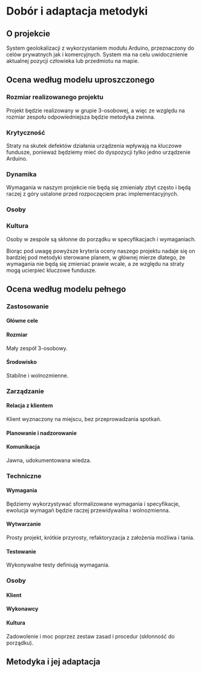 # Dobór i adaptacja metodyki

## O projekcie

System geolokalizacji z wykorzystaniem modułu Arduino, przeznaczony do celów prywatnych jak i komercyjnych. System ma na celu uwidocznienie aktualnej pozycji człowieka lub przedmiotu na mapie.

## Ocena według modelu uproszczonego

### Rozmiar realizowanego projektu

Projekt będzie realizowany w grupie 3-osobowej, a więc ze względu na rozmiar zespołu odpowiedniejsza będzie metodyka zwinna.

### Krytyczność

Straty na skutek defektów działania urządzenia wpływają na kluczowe fundusze, ponieważ będziemy mieć do dyspozycji tylko jedno urządzenie Arduino.

### Dynamika

Wymagania w naszym projekcie nie będą się zmieniały zbyt często i będą raczej z góry ustalone przed rozpoczęciem prac implementacyjnych.

### Osoby 


### Kultura

Osoby w zespole są skłonne do porządku w specyfikacjach i wymaganiach.



Biorąc pod uwagę powyższe kryteria oceny naszego projektu nadaje się on bardziej pod metodyki sterowane planem, w głównej mierze dlatego, że wymagania nie będą się zmieniać prawie wcale, a ze względu na straty mogą ucierpieć kluczowe fundusze. 

## Ocena według modelu pełnego

### Zastosowanie

#### Główne cele


#### Rozmiar
Mały zespół 3-osobowy.

####  Środowisko
Stabilne i wolnozmienne.

### Zarządzanie

#### Relacja z klientem
Klient wyznaczony na miejscu, bez przeprowadzania spotkań.

#### Planowanie i nadzorowanie

#### Komunikacja
Jawna, udokumentowana wiedza.

### Techniczne

#### Wymagania
Będziemy wykorzystywać sformalizowane wymagania i specyfikacje, ewolucja wymagań będzie raczej przewidywalna i wolnozmienna.

#### Wytwarzanie
Prosty projekt, krótkie przyrosty, refaktoryzacja z założenia możliwa i tania.

#### Testowanie
Wykonywalne testy definiują wymagania.

### Osoby

#### Klient

#### Wykonawcy 

#### Kultura
Zadowolenie i moc poprzez zestaw zasad i procedur (skłonność do porządku).

## Metodyka i jej adaptacja
<!--stackedit_data:
eyJoaXN0b3J5IjpbLTcxMjU1NDUwMSwyMTExOTE2NjcyLC0xND
Y0NTI0NjY1LC0xNTk0MDM0ODAwLDIyNTM5MjU2NiwxNzQzMDQ2
NjE2LC0zMTc4NjY4MSwtMTE2Nzc3NjQsLTE5MzY3ODkyNjYsOT
k5NDUxNCwtODY0MzgzNzgyXX0=
-->